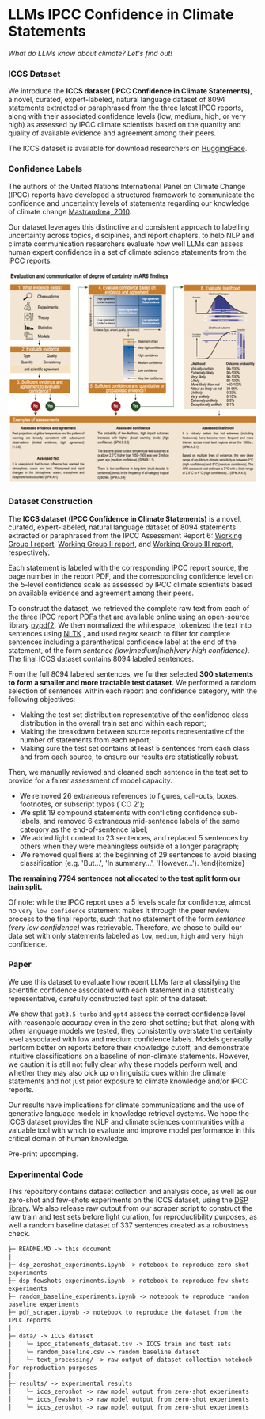 # LLMs IPCC Confidence in Climate Statements
_What do LLMs know about climate? Let's find out!_

### ICCS Dataset

We introduce the **ICCS dataset (IPCC Confidence in Climate Statements)**, a novel, curated, expert-labeled, natural language dataset of 8094 statements extracted or paraphrased from the three latest IPCC reports, along with their associated confidence levels (low, medium, high, or very high) as assessed by IPCC climate scientists based on the quantity and quality of available evidence and agreement among their peers. 

The ICCS dataset is available for download researchers on [HuggingFace](https://huggingface.co/datasets/rlacombe/ICCS).


### Confidence Labels

The authors of the United Nations International Panel on Climate Change (IPCC) reports have developed a structured framework to communicate the confidence and uncertainty levels of statements regarding our knowledge of climate change [Mastrandrea, 2010](https://link.springer.com/article/10.1007/s10584-011-0178-6). 

Our dataset leverages this distinctive and consistent approach to labelling uncertainty across topics, disciplines, and report chapters, to help NLP and climate communication researchers evaluate how well LLMs can assess human expert confidence in a set of climate science statements from the IPCC reports.

![](ipcc-scales.png)


### Dataset Construction

The **ICCS dataset (IPCC Confidence in Climate Statements)** is a novel, curated, expert-labeled, natural language dataset of 8094 statements extracted or paraphrased from the IPCC Assessment Report 6: [Working Group I report](https://www.ipcc.ch/report/ar6/wg1/), [Working Group II report](https://www.ipcc.ch/report/ar6/wg2/), and [Working Group III report](https://www.ipcc.ch/report/ar6/wg3/), respectively. 

Each statement is labeled with the corresponding IPCC report source, the page number in the report PDF, and the corresponding confidence level on the 5-level confidence scale as assessed by IPCC climate scientists based on available evidence and agreement among their peers. 

To construct the dataset, we retrieved the complete raw text from each of the three IPCC report PDFs that are available online using an open-source library [pypdf2](https://pypi.org/project/PyPDF2/). We then normalized the whitespace, tokenized the text into sentences using [NLTK](https://www.nltk.org/) , and used regex search to filter for complete sentences including a parenthetical confidence label at the end of the statement, of the form _sentence (low|medium|high|very high confidence)_. The final ICCS dataset contains 8094 labeled sentences. 

From the full 8094 labeled sentences, we further selected **300 statements to form a smaller and more tractable test dataset**. We performed a random selection of sentences within each report and confidence category, with the following objectives:
- Making the test set distribution representative of the confidence class distribution in the overall train set and within each report;
- Making the breakdown between source reports representative of the number of statements from each report;
- Making sure the test set contains at least 5 sentences from each class and from each source, to ensure our results are statistically robust. 

Then, we manually reviewed and cleaned each sentence in the test set to provide for a fairer assessment of model capacity. 
- We removed 26 extraneous references to figures, call-outs, boxes, footnotes, or subscript typos (`CO 2');
- We split 19 compound statements with conflicting confidence sub-labels, and removed 6 extraneous mid-sentence labels of the same category as the end-of-sentence label;
- We added light context to 23 sentences, and replaced 5 sentences by others when they were meaningless outside of a longer paragraph;
- We removed qualifiers at the beginning of 29 sentences to avoid biasing classification (e.g. 'But...', 'In summary...', 'However...').
\end{itemize}

**The remaining 7794 sentences not allocated to the test split form our train split.**

Of note: while the IPCC report uses a 5 levels scale for confidence, almost no `very low confidence` statement makes it through the peer review process to the final reports, such that no statement of the form _sentence (very low confidence)_ was retrievable. Therefore, we chose to build our data set with only statements labeled as `low`, `medium`, `high` and `very high` confidence.


### Paper ### 

We use this dataset to evaluate how recent LLMs fare at classifying the  scientific confidence associated with each statement in a statistically representative, carefully constructed test split of the dataset. 

We show that `gpt3.5-turbo` and `gpt4` assess the correct confidence level with reasonable accuracy even in the zero-shot setting; but that, along with other language models we tested, they consistently overstate the certainty level associated with low and medium confidence labels. Models generally perform better on reports before their knowledge cutoff, and demonstrate intuitive classifications on a baseline of non-climate statements. However, we caution it is still not fully clear why these models perform well, and whether they may also pick up on linguistic cues within the climate statements and not just prior exposure to climate knowledge and/or IPCC reports.

Our results have implications for climate communications and the use of generative language models in knowledge retrieval systems. We hope the ICCS dataset provides the NLP and climate sciences communities with a valuable tool with which to evaluate and improve model performance in this critical domain of human knowledge. 

Pre-print upcomping.


### Experimental Code

This repository contains dataset collection and analysis code, as well as our zero-shot and few-shots experiments on the ICCS dataset, using the [DSP library](https://github.com/stanfordnlp/dsp). We also release raw output from our scraper script to construct the raw train and test sets before light curation, for reproductibility purposes, as well a random baseline dataset of 337 sentences created as a robustness check. 

```
├─ README.MD -> this document
│
├─ dsp_zeroshot_experiments.ipynb -> notebook to reproduce zero-shot experiments
├─ dsp_fewshots_experiments.ipynb -> notebook to reproduce few-shots experiments
├─ random_baseline_experiments.ipynb -> notebook to reproduce random baseline experiments
├─ pdf_scraper.ipynb -> notebook to reproduce the dataset from the IPCC reports
│
├─ data/ -> ICCS dataset
│    └─ ipcc_statements_dataset.tsv -> ICCS train and test sets
│    └─ random_baseline.csv -> random baseline dataset
│    └─ text_processing/ -> raw output of dataset collection notebook for reproduction purposes
│
├─ results/ -> experimental results
│    └─ iccs_zeroshot -> raw model output from zero-shot experiments
│    └─ iccs_fewshots -> raw model output from zero-shot experiments
│    └─ iccs_zeroshot -> raw model output from zero-shot experiments

```
